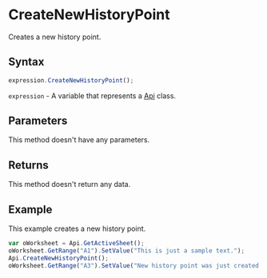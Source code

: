 # CreateNewHistoryPoint

Creates a new history point.

## Syntax

```javascript
expression.CreateNewHistoryPoint();
```

`expression` - A variable that represents a [Api](../Api.md) class.

## Parameters

This method doesn't have any parameters.

## Returns

This method doesn't return any data.

## Example

This example creates a new history point.

```javascript editor-xlsx
var oWorksheet = Api.GetActiveSheet();
oWorksheet.GetRange("A1").SetValue("This is just a sample text.");
Api.CreateNewHistoryPoint();
oWorksheet.GetRange("A3").SetValue("New history point was just created.");
```
